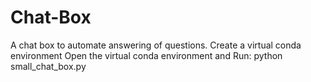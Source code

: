 # Chat-Box
A chat box to automate answering of questions.
Create a virtual conda environment
Open the virtual conda environment and
Run: python small_chat_box.py
